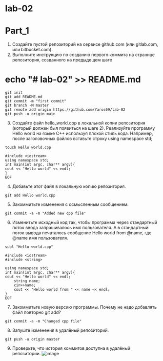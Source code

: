 # lab-02

# Part_1
1) Создайте пустой репозиторий на сервисе github.com (или gitlab.com, или bitbucket.com).
2) Выполните инструкцию по созданию первого коммита на странице репозитория, созданного на предыдещем шаге
# echo "# lab-02" >> README.md
```
git init	
git add README.md
git commit -m "first commit"
git branch -M master
git remote add origin https://github.com/Yaros09/lab-02
git push -u origin main
```
3) Создайте файл hello_world.cpp в локальной копии репозитория (который должен был появиться на шаге 2). Реализуйте программу Hello world на языке C++ используя плохой стиль кода. Например, после заголовочных файлов вставьте строку using namespace std;
```
touch Hello world.cpp

#include <iostream>
using namespace std;
int main(int argc, char** argv){
cout << "Hello world" << endl;
}
EOF
```
4) Добавьте этот файл в локальную копию репозитория.
```
git add Hello world.cpp
```
5) Закоммитьте изменения с осмысленным сообщением.
```
git commit -a -m "Added new cpp file"
```
6) Изменитьте исходный код так, чтобы программа через стандартный поток ввода запрашивалось имя пользователя. А в стандартный поток вывода печаталось сообщение Hello world from @name, где @name имя пользователя.
```
subl "Hello world.cpp"

#include <iostream>
#include <string>

using namespace std;
int main(int argc, char** argv){
cout << "Hello world" << endl;
	string name;
	cin>>name;
	cout << "Hello world from " << name << endl;
}
EOF
```
7) Закоммитьте новую версию программы. Почему не надо добавлять файл повторно git add?
```
git commit -a -m "Changed cpp file"
```
8) Запуште изменения в удалёный репозиторий.
```
git push -u origin master
```
9) Проверьте, что история коммитов доступна в удалёный репозитории.
![image](https://user-images.githubusercontent.com/91633974/160619526-683cca93-7ca1-4eed-a6b8-35328601269d.png)
